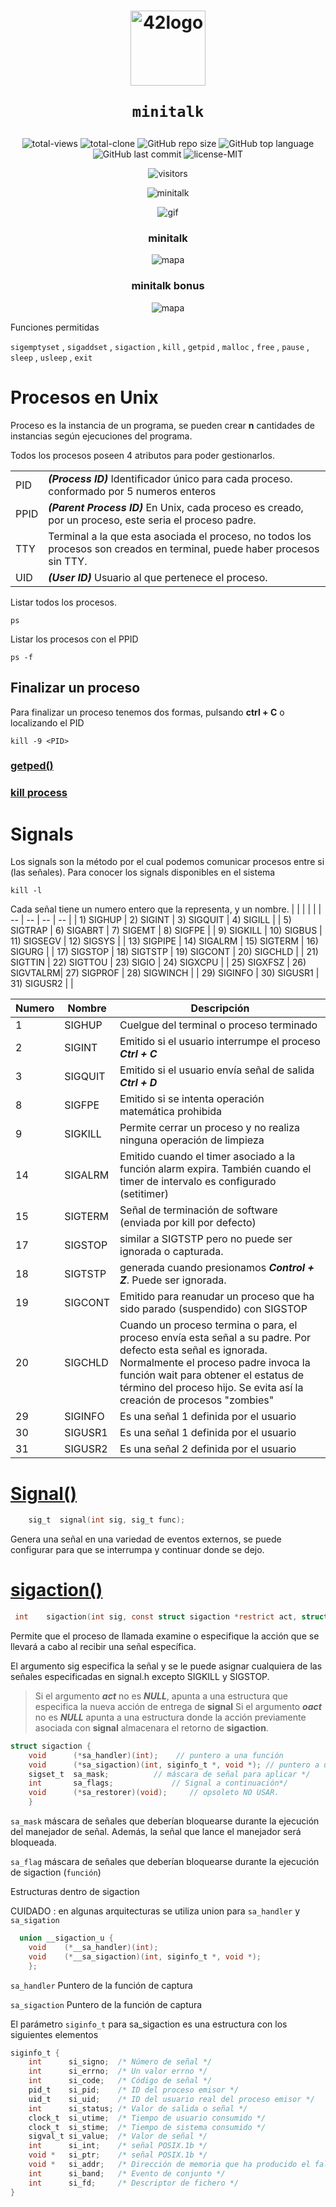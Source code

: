 <h1 align="center">
  <img  width="120" alt="42logo"  src="https://user-images.githubusercontent.com/19689770/129336866-169b0dc7-ea41-47d4-b50a-d466508031af.png">
  
	minitalk
</h1>

 <p align="center">
<img alt="total-views" src="https://img.shields.io/badge/views-20-blue">
<img alt="total-clone" src="https://img.shields.io/badge/clone-68-blue">
<img alt="GitHub repo size" src="https://img.shields.io/github/repo-size/nach131/minitalk">
<img alt="GitHub top language" src="https://img.shields.io/github/languages/top/nach131/minitalk">
<img alt="GitHub last commit" src="https://img.shields.io/github/last-commit/nach131/minitalk">
<img alt="license-MIT" src="https://img.shields.io/badge/license-MIT-blue">
</p>

<span align="center">

![visitors](https://visitor-badge.glitch.me/badge?page_id=nach131.minitalk&left_color=green&right_color=blue)

![minitalk](https://github.com/nach131/42Barcelona/blob/main/images/125.png)

![gif](minitalk.gif)
### minitalk
![mapa](minitalk.png)
### minitalk bonus
![mapa](minitalk_bonus.png)

</span>

 Funciones permitidas

 `sigemptyset` , `sigaddset` , `sigaction` , `kill` , `getpid` , `malloc` , `free` , `pause` , `sleep` , `usleep` , `exit`


# Procesos en Unix

Proceso es la instancia de un programa, se pueden crear **n** cantidades de instancias según ejecuciones del programa.

Todos los procesos poseen 4 atributos para poder gestionarlos.

| 	| 	|
| --- | --- |
| PID | ***(Process ID)*** Identificador único para cada proceso. conformado por 5 numeros enteros |
| PPID | ***(Parent Process ID)*** En Unix, cada proceso es creado, por un proceso, este seria el proceso padre.
| TTY | Terminal a la que esta asociada el proceso, no todos los procesos son creados en terminal, puede haber procesos sin TTY. |
| UID | ***(User ID)*** Usuario al que pertenece el proceso.

Listar todos los procesos.

	ps

Listar los procesos con el PPID

	ps -f

## Finalizar un proceso

Para finalizar un proceso tenemos dos formas, pulsando **ctrl + C** o localizando el PID

	kill -9 <PID>

### [getped()](https://github.com/nach131/minitalk/blob/main/funciones/kill/iniciate.c)

### [kill process](https://github.com/nach131/minitalk/blob/main/funciones/kill/kill_process.c)

# Signals

Los signals son la método por el cual podemos comunicar procesos entre si (las señales).
Para conocer los signals disponibles en el sistema

	kill -l

Cada señal tiene un numero entero que la representa, y un nombre.
|	|	|	|	|
| -- | -- | -- | -- |
| 1) SIGHUP   |   2) SIGINT    |  3) SIGQUIT    |   4) SIGILL |
| 5) SIGTRAP  |   6) SIGABRT   |  7) SIGEMT     |   8) SIGFPE |
| 9) SIGKILL  |  10) SIGBUS    | 11) SIGSEGV    |  12) SIGSYS |
| 13) SIGPIPE |   14) SIGALRM  |  15) SIGTERM   |   16) SIGURG |
| 17) SIGSTOP |   18) SIGTSTP  |  19) SIGCONT   |   20) SIGCHLD |
| 21) SIGTTIN |   22) SIGTTOU  |  23) SIGIO     |   24) SIGXCPU |
| 25) SIGXFSZ |   26) SIGVTALRM|  27) SIGPROF   |   28) SIGWINCH |
| 29) SIGINFO |   30) SIGUSR1  |  31) SIGUSR2 |  |

|	Numero | Nombre| Descripción|
| -- | -- | -- |
| 1 | SIGHUP | Cuelgue del terminal o proceso terminado |
| 2 | SIGINT | Emitido si el usuario interrumpe el proceso ***Ctrl + C***|
| 3 | SIGQUIT | Emitido si el usuario envía señal de salida ***Ctrl + D***| Puntero
| 8 | SIGFPE | Emitido si se intenta operación matemática prohibida |
| 9 | SIGKILL | Permite cerrar un proceso y no realiza ninguna operación de limpieza |
| 14 | SIGALRM | Emitido cuando el timer asociado a la función alarm expira. También cuando el timer de intervalo es configurado (setitimer) |
| 15 | SIGTERM | Señal de terminación de software (enviada por kill por defecto) |
| 17 | SIGSTOP | similar a SIGTSTP pero no puede ser ignorada o capturada.|
| 18 | SIGTSTP | generada cuando presionamos ***Control + Z***. Puede ser ignorada.|
| 19 | SIGCONT | Emitido para reanudar un proceso que ha sido parado (suspendido) con SIGSTOP |
| 20 | SIGCHLD | Cuando un proceso termina o para, el proceso envía esta señal a su padre. Por defecto esta señal es ignorada. Normalmente el proceso padre invoca la función wait para obtener el estatus de término del proceso hijo. Se evita así la creación de procesos "zombies" |
| 29 | SIGINFO | Es una señal 1 definida por el usuario|
| 30 | SIGUSR1 | Es una señal 1 definida por el usuario|
| 31 | SIGUSR2 | Es una señal 2 definida por el usuario|

# [Signal()](https://github.com/nach131/minitalk/blob/main/funciones/signal.c)
 ```c
	 sig_t	signal(int sig, sig_t func);
```

Genera una señal en una variedad de eventos externos, se puede configurar para que se interrumpa y continuar donde se dejo.

 # [sigaction()](https://github.com/nach131/minitalk/tree/main/funciones/sigaction)
```c
 int	sigaction(int sig, const struct sigaction *restrict act, struct sigaction *restrict oact);
```
Permite que el proceso de llamada examine o especifique la acción que se llevará a cabo al recibir una señal específica.

El argumento sig especifica la señal y se le puede asignar cualquiera de las señales especificadas en signal.h excepto SIGKILL y SIGSTOP.

>Si el argumento ***act*** no es ***NULL***, apunta a una estructura que especifica la nueva acción de entrega de **signal**
Si el argumento ***oact*** no es ***NULL*** apunta a una estructura donde la acción previamente asociada con **signal** almacenara el retorno de **sigaction**.
>

```c
struct sigaction {
    void      (*sa_handler)(int);	 // puntero a una función
    void      (*sa_sigaction)(int, siginfo_t *, void *); // puntero a una función
    sigset_t  sa_mask;     		// máscara de señal para aplicar */
    int       sa_flags;        		// Signal a continuación*/
    void      (*sa_restorer)(void); 	// opsoleto NO USAR.
    }
```
`sa_mask` máscara  de  señales  que  deberían  bloquearse durante la ejecución del manejador de señal. Además, la señal que lance el manejador será bloqueada.

`sa_flag` máscara  de  señales  que  deberían  bloquearse durante la ejecución de sigaction (`función`)

Estructuras dentro de sigaction

CUIDADO : en algunas arquitecturas se utiliza union para `sa_handler` y `sa_sigation`
```c
  union __sigaction_u {
    void    (*__sa_handler)(int);
    void    (*__sa_sigaction)(int, siginfo_t *, void *);
    };
```

`sa_handler` Puntero de la función de captura 

`sa_sigaction` Puntero de la función de captura 

El parámetro `siginfo_t` para sa_sigaction es una estructura con los siguientes elementos

```c
siginfo_t {
	int      si_signo;  /* Número de señal */
	int      si_errno;  /* Un valor errno */
	int      si_code;   /* Código de señal */
	pid_t    si_pid;    /* ID del proceso emisor */
	uid_t    si_uid;    /* ID del usuario real del proceso emisor */
	int      si_status; /* Valor de salida o señal */
	clock_t  si_utime;  /* Tiempo de usuario consumido */
	clock_t  si_stime;  /* Tiempo de sistema consumido */
	sigval_t si_value;  /* Valor de señal */
	int      si_int;    /* señal POSIX.1b */
	void *   si_ptr;    /* señal POSIX.1b */
	void *   si_addr;   /* Dirección de memoria que ha producido el fallo */
	int      si_band;   /* Evento de conjunto */
	int      si_fd;     /* Descriptor de fichero */
}
```